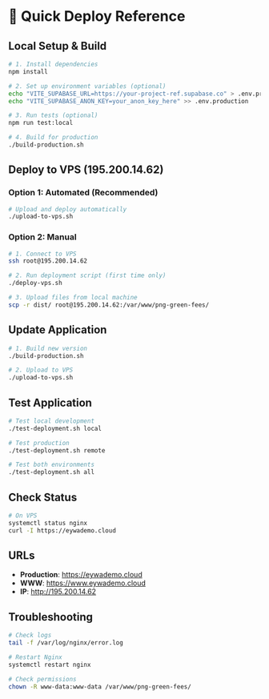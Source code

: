 # 🚀 Quick Deploy Reference

## Local Setup & Build
```bash
# 1. Install dependencies
npm install

# 2. Set up environment variables (optional)
echo "VITE_SUPABASE_URL=https://your-project-ref.supabase.co" > .env.production
echo "VITE_SUPABASE_ANON_KEY=your_anon_key_here" >> .env.production

# 3. Run tests (optional)
npm run test:local

# 4. Build for production
./build-production.sh
```

## Deploy to VPS (195.200.14.62)

### Option 1: Automated (Recommended)
```bash
# Upload and deploy automatically
./upload-to-vps.sh
```

### Option 2: Manual
```bash
# 1. Connect to VPS
ssh root@195.200.14.62

# 2. Run deployment script (first time only)
./deploy-vps.sh

# 3. Upload files from local machine
scp -r dist/ root@195.200.14.62:/var/www/png-green-fees/
```

## Update Application
```bash
# 1. Build new version
./build-production.sh

# 2. Upload to VPS
./upload-to-vps.sh
```

## Test Application
```bash
# Test local development
./test-deployment.sh local

# Test production
./test-deployment.sh remote

# Test both environments
./test-deployment.sh all
```

## Check Status
```bash
# On VPS
systemctl status nginx
curl -I https://eywademo.cloud
```

## URLs
- **Production**: https://eywademo.cloud
- **WWW**: https://www.eywademo.cloud
- **IP**: http://195.200.14.62

## Troubleshooting
```bash
# Check logs
tail -f /var/log/nginx/error.log

# Restart Nginx
systemctl restart nginx

# Check permissions
chown -R www-data:www-data /var/www/png-green-fees/
```
